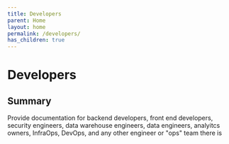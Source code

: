 ```yaml
---
title: Developers
parent: Home
layout: home
permalink: /developers/
has_children: true
---
```


# Developers

## Summary

Provide documentation for backend developers, front end developers, security engineers, data warehouse engineers, data engineers, analyitcs owners, InfraOps, DevOps, and any other engineer or "ops" team there is

